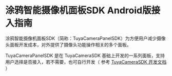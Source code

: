 # 涂鸦智能摄像机面板SDK Android版接入指南



涂鸦智能摄像机面板SDK（简称：TuyaCameraPanelSDK）为方便用户减少摄像头面板开发成本，对外提供了摄像头功能操作相关的多个面板。

TuyaCameraPanelSDK 是在 TuyaCameraSDK 基础上开发的一系列面板，支持用户选择是否接入，若不需要，也可自行开发（ 参考 [TuyaCameraSDK 开发文档](<https://tuyainc.github.io/tuyasmart_camera_android_sdk_doc/>) ）